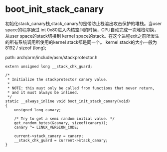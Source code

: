 boot_init_stack_canary
========================================

初始化stack_canary栈,stack_canary的是带防止栈溢出攻击保护的堆栈。当user space的程序通过
int 0x80进入内核空间的时候，CPU自动完成一次堆栈切换，从user space的stack切换到
kernel space的stack。在这个进程exit之前所发生的所有系统调用所使用的kernel stack都是同一个。
kernel stack的大小一般为8192 / sizeof (long);

path: arch/arm/include/asm/stackprotector.h
```
extern unsigned long __stack_chk_guard;

/*
 * Initialize the stackprotector canary value.
 *
 * NOTE: this must only be called from functions that never return,
 * and it must always be inlined.
 */
static __always_inline void boot_init_stack_canary(void)
{
    unsigned long canary;

    /* Try to get a semi random initial value. */
    get_random_bytes(&canary, sizeof(canary));
    canary ^= LINUX_VERSION_CODE;

    current->stack_canary = canary;
    __stack_chk_guard = current->stack_canary;
}
```